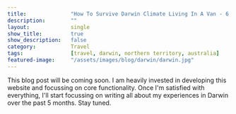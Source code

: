 ```yaml
---
title:				"How To Survive Darwin Climate Living In A Van - 6 Months and Still Alive! | Vanlife, Northern Territory"
description:		""
layout:				single
show_title:			true
show_description:	false
category:			Travel
tags:				[travel, darwin, northern territory, australia]
featured-image:		"/assets/images/blog/darwin/darwin.jpg"
---
```


This blog post will be coming soon. I am heavily invested in developing this website and focussing on core functionality. Once I'm satisfied with everything, I'll start focussing on writing all about my experiences in Darwin over the past 5 months. Stay tuned.